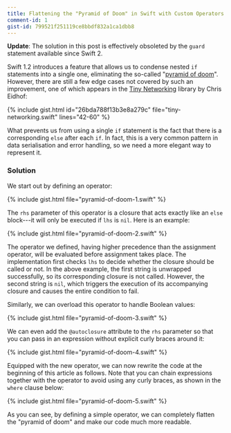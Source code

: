 ```yaml
---
title: Flattening the "Pyramid of Doom" in Swift with Custom Operators
comment-id: 1
gist-id: 799521f251119ce8bbdf832a1ca1dbb8
---
```


__Update__: The solution in this post is effectively obsoleted by the `guard` statement available since Swift 2.

Swift 1.2 introduces a feature that allows us to condense nested `if` statements into a single one, eliminating the so-called "[pyramid of doom][1]". However, there are still a few edge cases not covered by such an improvement, one of which appears in the [Tiny Networking][2] library by Chris Eidhof:

{% include gist.html id="26bda788f13b3e8a279c" file="tiny-networking.swift" lines="42-60" %}

What prevents us from using a single `if` statement is the fact that there is a corresponding `else` after each `if`. In fact, this is a very common pattern in data serialisation and error handling, so we need a more elegant way to represent it.

<!-- excerpt -->

### Solution

We start out by defining an operator:

{% include gist.html file="pyramid-of-doom-1.swift" %}

The `rhs` parameter of this operator is a closure that acts exactly like an `else` block---it will only be executed if `lhs` is `nil`. Here is an example:

{% include gist.html file="pyramid-of-doom-2.swift" %}

The operator we defined, having higher precedence than the assignment operator, will be evaluated before assignment takes place. The implementation first checks `lhs` to decide whether the closure should be called or not. In the above example, the first string is unwrapped successfully, so its corresponding closure is not called. However, the second string is `nil`, which triggers the execution of its accompanying closure and causes the entire condition to fail.

Similarly, we can overload this operator to handle Boolean values:

{% include gist.html file="pyramid-of-doom-3.swift" %}

We can even add the `@autoclosure` attribute to the `rhs` parameter so that you can pass in an expression without explicit curly braces around it:

{% include gist.html file="pyramid-of-doom-4.swift" %}

Equipped with the new operator, we can now rewrite the code at the beginning of this article as follows. Note that you can chain expressions together with the operator to avoid using any curly braces, as shown in the `where` clause below:

{% include gist.html file="pyramid-of-doom-5.swift" %}

As you can see, by defining a simple operator, we can completely flatten the "pyramid of doom" and make our code much more readable.

[1]:	https://en.wikipedia.org/wiki/Pyramid_of_doom_(programming)
[2]:	https://chris.eidhof.nl/post/tiny-networking-in-swift/
